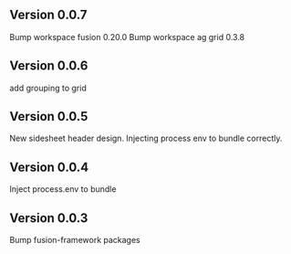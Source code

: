 ## Version 0.0.7
Bump workspace fusion 0.20.0
Bump workspace ag grid 0.3.8

## Version 0.0.6
add grouping to grid

## Version 0.0.5
New sidesheet header design.
Injecting process env to bundle correctly. 

## Version 0.0.4
Inject process.env to bundle

## Version 0.0.3
Bump fusion-framework packages

